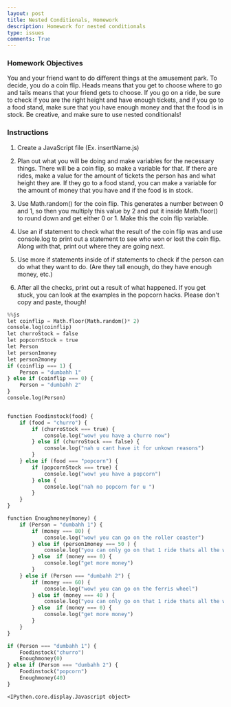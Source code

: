 ```yaml
---
layout: post
title: Nested Conditionals, Homework
description: Homework for nested conditionals
type: issues
comments: True
---
```


### Homework Objectives

You and your friend want to do different things at the amusement park. To decide, you do a coin flip. Heads means that you get to choose where to go and tails means that your friend gets to choose. If you go on a ride, be sure to check if you are the right height and have enough tickets, and if you go to a food stand, make sure that you have enough money and that the food is in stock. Be creative, and make sure to use nested conditionals!

### Instructions

1) Create a JavaScript file (Ex. insertName.js)

2) Plan out what you will be doing and make variables for the necessary things. There will be a coin flip, so make a variable for that. If there are rides, make a value for the amount of tickets the person has and what height they are. If they go to a food stand, you can make a variable for the amount of money that you have and if the food is in stock.

3) Use Math.random() for the coin flip. This generates a number between 0 and 1, so then you multiply this value by 2 and put it inside Math.floor() to round down and get either 0 or 1. Make this the coin flip variable.

4) Use an if statement to check what the result of the coin flip was and use console.log to print out a statement to see who won or lost the coin flip. Along with that, print out where they are going next.

5) Use more if statements inside of if statements to check if the person can do what they want to do. (Are they tall enough, do they have enough money, etc.)

6) After all the checks, print out a result of what happened. If you get stuck, you can look at the examples in the popcorn hacks. Please don't copy and paste, though! 



```python
%%js
let coinflip = Math.floor(Math.random()* 2)
console.log(coinflip)
let churroStock = false
let popcornStock = true
let Person
let person1money 
let person2money 
if (coinflip === 1) {
    Person = "dumbahh 1"
} else if (coinflip === 0) {
    Person = "dumbahh 2"
}
console.log(Person)


function Foodinstock(food) {
    if (food = "churro") {
        if (churroStock === true) {
            console.log("wow! you have a churro now")
        } else if (churroStock === false) {
            console.log("nah u cant have it for unkown reasons")
        }
    } else if (food === "popcorn") {
        if (popcornStock === true) {
            console.log("wow! you have a popcorn")
        } else {
            console.log("nah no popcorn for u ")
        }
    } 
}

function Enoughmoney(money) {
    if (Person = "dumbahh 1") {
        if (money === 80) {
            console.log("wow! you can go on the roller coaster")
        } else if (person1money === 50 ) {
            console.log("you can only go on that 1 ride thats all the way in the back of the park and is 500 years old")
        } else  if (money === 0) {
            console.log("get more money")
        }
    } else if (Person === "dumbahh 2") {
        if (money === 60) {
            console.log("wow! you can go on the ferris wheel")
        } else if (money === 40 ) {
            console.log("you can only go on that 1 ride thats all the way in the back of the park and is 500 years old")
        } else  if (money === 0) {
            console.log("get more money")
        }
    }
}

if (Person === "dumbahh 1") {
    Foodinstock("churro")
    Enoughmoney(0)
} else if (Person === "dumbahh 2") {
    Foodinstock("popcorn")
    Enoughmoney(40)
}


```


    <IPython.core.display.Javascript object>


